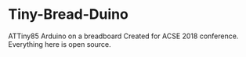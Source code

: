 # Tiny-Bread-Duino
ATTiny85 Arduino on a breadboard
Created for ACSE 2018 conference.
Everything here is open source.
